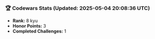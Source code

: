 ### 🏆 Codewars Stats (Updated: 2025-05-04 20:08:36 UTC)

- **Rank:** 8 kyu
- **Honor Points:** 3
- **Completed Challenges:** 1
